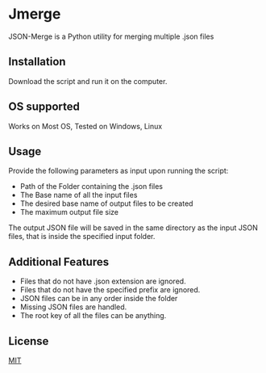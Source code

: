 # Jmerge

JSON-Merge is a Python utility for merging multiple .json files

## Installation

Download the script and run it on the computer.

## OS supported

Works on Most OS, Tested on Windows, Linux

## Usage

Provide the following parameters as input upon running the script:
* Path of the Folder containing the .json files
* The Base name of all the input files
* The desired base name of output files to be created
* The maximum output file size

The output JSON file will be saved in the same directory as the input JSON files, that is inside the specified input folder.

## Additional Features

* Files that do not have .json extension are ignored.
* Files that do not have the specified prefix are ignored.
* JSON files can be in any order inside the folder
* Missing JSON files are handled.
* The root key of all the files can be anything.


## License
[MIT](https://choosealicense.com/licenses/mit/)
